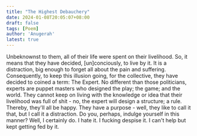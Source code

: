 ```yaml
---
title: "The Highest Debauchery"
date: 2024-01-08T20:05:07+08:00
draft: false
tags: [Poem]
author: 'Anugerah'
latest: true
---
```


Unbeknownst to them, all of their life were spent on their livelihood. So, it
means that they have decided, [un]conciously, to live by it. It is a distraction, big
enough to forget all about the pain and suffering. Consequently, to keep this
illusion going, for the collective, they have decided to coined a term: The Expert.
No different than those politicians, experts are puppet masters who designed the
play; the game; and the world. They cannot keep on living with the knowledge or idea
that their livelihood was full of shit - no, the expert will design a structure; a
rule. Thereby, they'll all be happy. They have a purpose - well, they like to call it
that, but I call it a distraction. Do you, perhaps, indulge yourself in this manner?
Well, I certainly do. I hate it. I fucking despise it. I can't help but kept getting
fed by it.